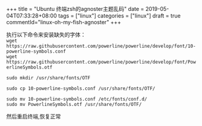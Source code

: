 +++
title = "Ubuntu 终端zsh的agnoster主题乱码"
date = 2019-05-04T07:33:28+08:00
tags = ["linux"]
categories = ["linux"]
draft = true
commentId="linux-oh-my-fish-agnoster"
+++

执行以下命令来安装缺失的字体：  
`wget https://raw.githubusercontent.com/powerline/powerline/develop/font/10-powerline-symbols.conf`  
`wget https://raw.githubusercontent.com/powerline/powerline/develop/font/PowerlineSymbols.otf`  

`sudo mkdir /usr/share/fonts/OTF`  

`sudo cp 10-powerline-symbols.conf /usr/share/fonts/OTF/ `  

`sudo mv 10-powerline-symbols.conf /etc/fonts/conf.d/`  
`sudo mv PowerlineSymbols.otf /usr/share/fonts/OTF/`  

然后重启终端,恢复正常